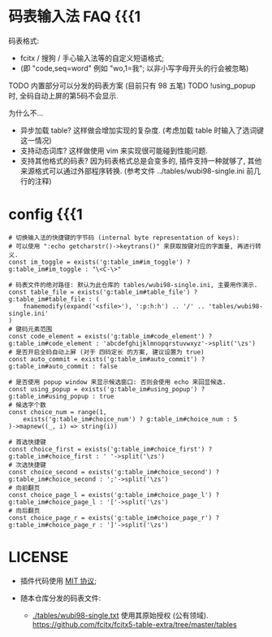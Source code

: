# 码表输入法 FAQ {{{1

码表格式:
- fcitx / 搜狗 / 手心输入法等的自定义短语格式;
- (即 "code,seq=word" 例如 "wo,1=我"; 以非小写字母开头的行会被忽略)

TODO 内置部分可以分发的码表方案 (目前只有 98 五笔)
TODO !using_popup 时, 全码自动上屏的第5码不会显示.

为什么不...
- 异步加载 table? 这样做会增加实现的复杂度.
  (考虑加载 table 时输入了选词键这一情况)
- 支持动态词库? 这样做使用 vim 来实现很可能碰到性能问题.
- 支持其他格式的码表? 因为码表格式总是会变多的, 插件支持一种就够了,
  其他来源格式可以通过外部程序转换. (参考文件 ../tables/wubi98-single.ini
  前几行的注释)

# config {{{1

```vim
# 切换输入法的快捷键的字节码 (internal byte representation of keys):
# 可以使用 ":echo getcharstr()->keytrans()" 来获取按键对应的字面量, 再进行转义.
const im_toggle = exists('g:table_im#im_toggle') ? g:table_im#im_toggle : "\<C-\>"

# 码表文件的绝对路径: 默认为此仓库的 tables/wubi98-single.ini, 主要用作演示.
const table_file = exists('g:table_im#table_file') ? g:table_im#table_file : (
    fnamemodify(expand('<sfile>'), ':p:h:h') .. '/' .. 'tables/wubi98-single.ini'
)
# 键码元素范围
const code_element = exists('g:table_im#code_element') ? g:table_im#code_element : 'abcdefghijklmnopqrstuvwxyz'->split('\zs')
# 是否开启全码自动上屏 (对于 四码定长 的方案, 建议设置为 true)
const auto_commit = exists('g:table_im#auto_commit') ? g:table_im#auto_commit : false

# 是否使用 popup window 来显示候选窗口: 否则会使用 echo 来回显候选.
const using_popup = exists('g:table_im#using_popup') ? g:table_im#using_popup : true
# 候选字个数
const choice_num = range(1,
    exists('g:table_im#choice_num') ? g:table_im#choice_num : 5
)->mapnew((_, i) => string(i))

# 首选快捷键
const choice_first = exists('g:table_im#choice_first') ? g:table_im#choice_first : ' '->split('\zs')
# 次选快捷键
const choice_second = exists('g:table_im#choice_second') ? g:table_im#choice_second : ';'->split('\zs')
# 向前翻页
const choice_page_l = exists('g:table_im#choice_page_l') ? g:table_im#choice_page_l : '['->split('\zs')
# 向后翻页
const choice_page_r = exists('g:table_im#choice_page_r') ? g:table_im#choice_page_r : ']'->split('\zs')
```

# LICENSE

- 插件代码使用 [MIT 协议](./LICENSE);

- 随本仓库分发的码表文件:
    - [./tables/wubi98-single.txt](./tables/wubi98-single.txt) 使用其原始授权 (公有领域). <https://github.com/fcitx/fcitx5-table-extra/tree/master/tables>
